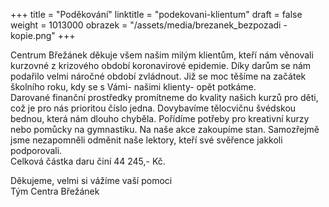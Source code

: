 +++
title = "Poděkování"
linktitle = "podekovani-klientum"
draft = false
weight = 1013000
obrazek = "/assets/media/brezanek_bezpozadi - kopie.png"
+++

Centrum Břežánek děkuje všem našim milým klientům, kteří nám věnovali kurzovné z krizového období koronavirové epidemie. Díky darům se nám podařilo velmi náročné období zvládnout. Již se moc těšíme na začátek školního roku, kdy se s Vámi- našimi klienty- opět potkáme.  
Darované finanční prostředky promítneme do kvality našich kurzů pro děti, což je pro nás prioritou číslo jedna. Dovybavíme tělocvičnu švédskou bednou, která nám dlouho chyběla. Pořídíme potřeby pro kreativní kurzy nebo pomůcky na gymnastiku. Na naše akce zakoupíme stan. Samozřejmě jsme nezapomněli odměnit naše lektory, kteří své svěřence jakkoli podporovali.   
Celková částka daru činí 44 245,- Kč.

Děkujeme, velmi si vážíme vaší pomoci  
Tým Centra Břežánek
